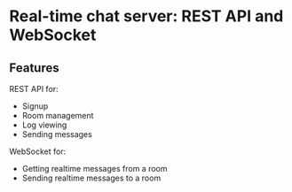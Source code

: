 # Real-time chat server: REST API and WebSocket

## Features

REST API for:

- Signup
- Room management
- Log viewing
- Sending messages

WebSocket for:

- Getting realtime messages from a room
- Sending realtime messages to a room
